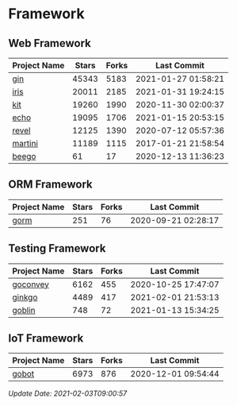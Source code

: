 # Framework

## Web Framework
| Project Name | Stars | Forks | Last Commit |
| ------------ | ----- | ----- | ----------- |
| [gin](https://github.com/gin-gonic/gin) | 45343 | 5183 | 2021-01-27 01:58:21 |
| [iris](https://github.com/kataras/iris) | 20011 | 2185 | 2021-01-31 19:24:15 |
| [kit](https://github.com/go-kit/kit) | 19260 | 1990 | 2020-11-30 02:00:37 |
| [echo](https://github.com/labstack/echo) | 19095 | 1706 | 2021-01-15 20:53:15 |
| [revel](https://github.com/revel/revel) | 12125 | 1390 | 2020-07-12 05:57:36 |
| [martini](https://github.com/go-martini/martini) | 11189 | 1115 | 2017-01-21 21:58:54 |
| [beego](https://github.com/astaxie/beego) | 61 | 17 | 2020-12-13 11:36:23 |

## ORM Framework
| Project Name | Stars | Forks | Last Commit |
| ------------ | ----- | ----- | ----------- |
| [gorm](https://github.com/jinzhu/gorm) | 251 | 76 | 2020-09-21 02:28:17 |

## Testing Framework
| Project Name | Stars | Forks | Last Commit |
| ------------ | ----- | ----- | ----------- |
| [goconvey](https://github.com/smartystreets/goconvey) | 6162 | 455 | 2020-10-25 17:47:07 |
| [ginkgo](https://github.com/onsi/ginkgo) | 4489 | 417 | 2021-02-01 21:53:13 |
| [goblin](https://github.com/franela/goblin) | 748 | 72 | 2021-01-13 15:34:25 |

## IoT Framework
| Project Name | Stars | Forks | Last Commit |
| ------------ | ----- | ----- | ----------- |
| [gobot](https://github.com/hybridgroup/gobot) | 6973 | 876 | 2020-12-01 09:54:44 |

*Update Date: 2021-02-03T09:00:57*